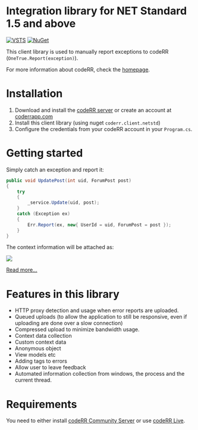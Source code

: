 Integration library for NET Standard 1.5 and above
==========================

[![VSTS](https://1tcompany.visualstudio.com/_apis/public/build/definitions/75570083-b1ef-4e78-88e2-5db4982f756c/3/badge)]() [![NuGet](https://img.shields.io/nuget/dt/Coderr.Client.NetStd.svg?style=flat-square)]()

This client library is used to manually report exceptions to codeRR (`OneTrue.Report(exception)`).

For more information about codeRR, check the [homepage](https://coderrapp.com).

# Installation

1. Download and install the [codeRR server](https://github.com/coderrapp/coderr.server) or create an account at [coderrapp.com](https://coderrapp.com)
2. Install this client library (using nuget `coderr.client.netstd`)
3. Configure the credentials from your codeRR account in your `Program.cs`.

# Getting started

Simply catch an exception and report it:

```csharp
public void UpdatePost(int uid, ForumPost post)
{
	try
	{
		_service.Update(uid, post);
	}
	catch (Exception ex)
	{
		Err.Report(ex, new{ UserId = uid, ForumPost = post });
	}
}
```

The context information will be attached as:

![](https://coderrapp.com/images/features/custom-context.png)

[Read more...](https://coderrapp.com/features/)

#  Features in this library

* HTTP proxy detection and usage when error reports are uploaded.
* Queued uploads (to allow the application to still be responsive, even if uploading are done over a slow connection)
* Compressed upload to minimize bandwidth usage.
* Context data collection
* Custom context data
 * Anonymous object
 * View models etc
* Adding tags to errors
* Allow user to leave feedback
* Automated information collection from windows, the process and the current thread.


# Requirements

You need to either install [codeRR Community Server](https://github.com/coderrapp/coderr.server) or use [codeRR Live](https://coderrapp.com/live).

